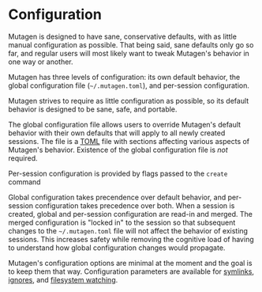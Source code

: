 # Configuration

Mutagen is designed to have sane, conservative defaults, with as little manual
configuration as possible. That being said, sane defaults only go so far, and
regular users will most likely want to tweak Mutagen's behavior in one way or
another.

Mutagen has three levels of configuration: its own default behavior, the global
configuration file (`~/.mutagen.toml`), and per-session configuration.

Mutagen strives to require as little configuration as possible, so its default
behavior is designed to be sane, safe, and portable.

The global configuration file allows users to override Mutagen's default
behavior with their own defaults that will apply to all newly created sessions.
The file is a [TOML](https://github.com/toml-lang/toml) file with sections
affecting various aspects of Mutagen's behavior. Existence of the global
configuration file is *not* required.

Per-session configuration is provided by flags passed to the `create` command

Global configuration takes precendence over default behavior, and per-session
configuration takes precedence over both. When a session is created, global and
per-session configuration are read-in and merged. The merged configuration is
"locked in" to the session so that subsequent changes to the `~/.mutagen.toml`
file will not affect the behavior of existing sessions. This increases safety
while removing the cognitive load of having to understand how global
configuration changes would propagate.

Mutagen's configuration options are minimal at the moment and the goal is to
keep them that way. Configuration parameters are available for
[symlinks](symlinks.md), [ignores](ignores.md), and
[filesystem watching](watching.md).
